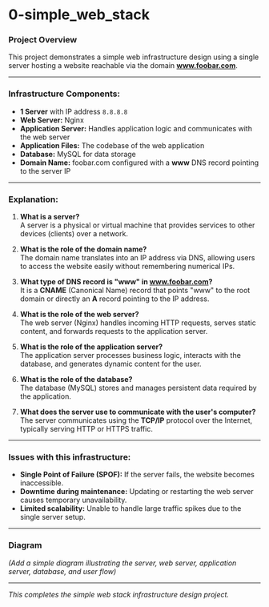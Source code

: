 # 0-simple_web_stack

### Project Overview

This project demonstrates a simple web infrastructure design using a single server hosting a website reachable via the domain **www.foobar.com**.

---

### Infrastructure Components:

- **1 Server** with IP address `8.8.8.8`
- **Web Server:** Nginx
- **Application Server:** Handles application logic and communicates with the web server
- **Application Files:** The codebase of the web application
- **Database:** MySQL for data storage
- **Domain Name:** foobar.com configured with a **www** DNS record pointing to the server IP

---

### Explanation:

1. **What is a server?**  
   A server is a physical or virtual machine that provides services to other devices (clients) over a network.

2. **What is the role of the domain name?**  
   The domain name translates into an IP address via DNS, allowing users to access the website easily without remembering numerical IPs.

3. **What type of DNS record is "www" in www.foobar.com?**  
   It is a **CNAME** (Canonical Name) record that points "www" to the root domain or directly an **A** record pointing to the IP address.

4. **What is the role of the web server?**  
   The web server (Nginx) handles incoming HTTP requests, serves static content, and forwards requests to the application server.

5. **What is the role of the application server?**  
   The application server processes business logic, interacts with the database, and generates dynamic content for the user.

6. **What is the role of the database?**  
   The database (MySQL) stores and manages persistent data required by the application.

7. **What does the server use to communicate with the user's computer?**  
   The server communicates using the **TCP/IP** protocol over the Internet, typically serving HTTP or HTTPS traffic.

---

### Issues with this infrastructure:

- **Single Point of Failure (SPOF):** If the server fails, the website becomes inaccessible.
- **Downtime during maintenance:** Updating or restarting the web server causes temporary unavailability.
- **Limited scalability:** Unable to handle large traffic spikes due to the single server setup.

---

### Diagram

*(Add a simple diagram illustrating the server, web server, application server, database, and user flow)*

---

*This completes the simple web stack infrastructure design project.*
